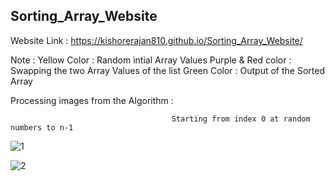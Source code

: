 ## Sorting_Array_Website

Website Link : https://kishorerajan810.github.io/Sorting_Array_Website/

Note :
   Yellow Color : Random intial Array Values
   Purple & Red color : Swapping the two Array Values of the list
   Green Color : Output of the Sorted Array

Processing images from the Algorithm :

                                        Starting from index 0 at random numbers to n-1

![1](https://user-images.githubusercontent.com/56103513/120932959-92703580-c715-11eb-83f8-3a693cf9475e.PNG)


![2](https://user-images.githubusercontent.com/56103513/120932968-9b610700-c715-11eb-9395-ef1228b54880.PNG)

 
